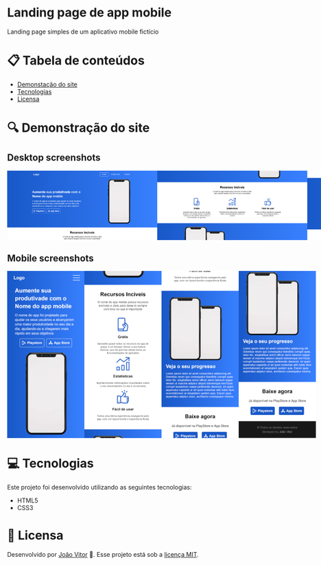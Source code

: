 # Landing page de app mobile

Landing page simples de um aplicativo mobile fictício

# :clipboard: Tabela de conteúdos

* [Demonstação do site](#mag-Demonstração-do-site)
* [Tecnologias](#computer-Tecnologias)
* [Licensa](#page_facing_up-Licensa)

# :mag: Demonstração do site

## Desktop screenshots

<div style="display:flex;">
    <img src="screenshots/layout-desktop-1.png" alt="Layout desktop" width="350px"/>
    <img src="screenshots/layout-desktop-2.png" alt="Layout desktop" width="350px"/>
    <img src="screenshots/layout-desktop-3.png" alt="Layout desktop" width="350px"/>
    <img src="screenshots/layout-desktop-4.png" alt="Layout desktop" width="350px"/>
</div>

## Mobile screenshots

<div style="display: flex;">
    <img src="screenshots/layout-mobile-1.png" alt="Layout desktop" width="180px"/>
    <img src="screenshots/layout-mobile-2.png" alt="Layout desktop" width="180px"/>
    <img src="screenshots/layout-mobile-3.png" alt="Layout desktop" width="180px"/>
    <img src="screenshots/layout-mobile-4.png" alt="Layout desktop" width="180px"/>
</div>

# :computer: Tecnologias

Este projeto foi desenvolvido utilizando as seguintes tecnologias:

* HTML5
* CSS3

# :page_facing_up: Licensa

Desenvolvido por [João Vitor](https://github.com/JVUser01) :rocket:. Esse projeto está sob a [licença MIT](LICENSE.txt).